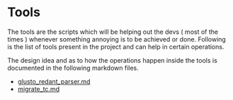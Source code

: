 # Tools

The tools are the scripts which will be helping out the devs ( most of the 
times ) whenever something annoying is to be achieved or done. Following is the
list of tools present in the project and can help in certain operations.

The design idea and as to how the operations happen inside the tools is
documented in the following markdown files.

* [glusto_redant_parser.md](./glusto_redant_parser.md)
* [migrate_tc.md](./migrate_tc.md)

